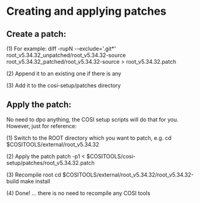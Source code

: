# Creating and applying patches

## Create a patch:

(1)
For example:
diff -rupN --exclude='.git*' root_v5.34.32_unpatched/root_v5.34.32-source root_v5.34.32_patched/root_v5.34.32-source > root_v5.34.32.patch

(2)
Append it to an existing one if there is any

(3)
Add it to the cosi-setup/patches directory


## Apply the patch:

No need to dpo anything, the COSI setup scripts will do that for you. However, just for reference:


(1) Switch to the ROOT directory which you want to patch, e.g.
cd $COSITOOLS/external/root_v5.34.32

(2) Apply the patch
patch -p1 < $COSITOOLS/cosi-setup/patches/root_v5.34.32.patch 

(3) Recompile root
cd $COSITOOLS/external/root_v5.34.32/root_v5.34.32-build
make install

(4)
Done! ... there is no need to recompile any COSI tools



